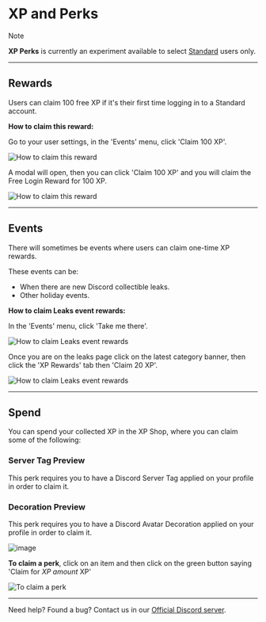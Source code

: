 # XP and Perks

> [!NOTE]
> **XP Perks** is currently an experiment available to select [Standard](https://github.com/ShopArchives/support/blob/main/article/2-accounts.md) users only.

---

## Rewards

Users can claim 100 free XP if it's their first time logging in to a Standard account.

**How to claim this reward:**

Go to your user settings, in the 'Events' menu, click 'Claim 100 XP'.

![How to claim this reward](https://github.com/user-attachments/assets/1e8dbb4a-8301-476a-ba8f-66598253c4e4)

A modal will open, then you can click 'Claim 100 XP' and you will claim the Free Login Reward for 100 XP.

![How to claim this reward](https://github.com/user-attachments/assets/2f5bb2d0-abb2-4071-bc31-561162919187)

---

## Events

There will sometimes be events where users can claim one-time XP rewards.

These events can be:

- When there are new Discord collectible leaks.
- Other holiday events.

**How to claim Leaks event rewards:**

In the 'Events' menu, click 'Take me there'.

![How to claim Leaks event rewards](https://github.com/user-attachments/assets/c8e08bdf-f331-4ac6-9ffe-3a3e7920da95)

Once you are on the leaks page click on the latest category banner, then click the 'XP Rewards' tab then 'Claim 20 XP'.

![How to claim Leaks event rewards](https://github.com/user-attachments/assets/97269612-29bd-45f5-82d6-43e3a4d29cd2)

---

## Spend

You can spend your collected XP in the XP Shop, where you can claim some of the following:

### Server Tag Preview

This perk requires you to have a Discord Server Tag applied on your profile in order to claim it.

### Decoration Preview

This perk requires you to have a Discord Avatar Decoration applied on your profile in order to claim it.

![image](https://github.com/user-attachments/assets/c4533e57-5a40-42e1-9c6f-d5214e639833)

**To claim a perk**, click on an item and then click on the green button saying 'Claim for *XP amount* XP'

![To claim a perk](https://github.com/user-attachments/assets/d2d82117-1a5d-478b-94d2-fc032901d136)

---

Need help? Found a bug? Contact us in our [Official Discord server](https://discord.gg/Mcwh7hGcWb).
